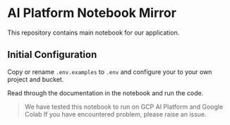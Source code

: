 # AI Platform Notebook Mirror

This repository contains main notebook for our application.

## Initial Configuration

Copy or rename `.env.examples` to `.env` and configure your to your own project and bucket.

Read through the documentation in the notebook and run the code.

> We have tested this notebook to run on GCP AI Platform and Google Colab
> If you have encountered problem, please raise an issue.
